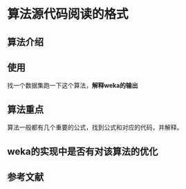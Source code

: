 # 算法源代码阅读的格式
## 算法介绍
## 使用
找一个数据集跑一下这个算法，**解释weka的输出**
## 算法重点
算法一般都有几个重要的公式，找到公式和对应的代码，并解释。
## weka的实现中是否有对该算法的优化
## 参考文献